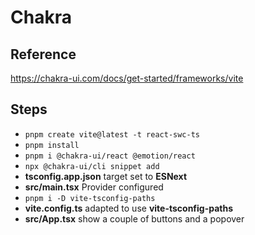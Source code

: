# Chakra

## Reference

https://chakra-ui.com/docs/get-started/frameworks/vite

## Steps

- `pnpm create vite@latest -t react-swc-ts`
- `pnpm install`
- `pnpm i @chakra-ui/react @emotion/react`
- `npx @chakra-ui/cli snippet add`
- **tsconfig.app.json** target set to **ESNext**
- **src/main.tsx** Provider configured
- `pnpm i -D vite-tsconfig-paths`
- **vite.config.ts** adapted to use **vite-tsconfig-paths**
- **src/App.tsx** show a couple of buttons and a popover
